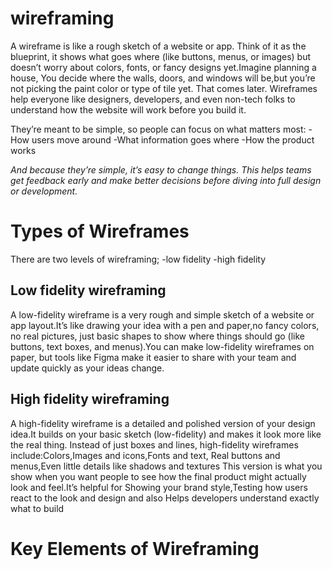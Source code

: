 # wireframing

A wireframe is like a rough sketch of a website or app.
Think of it as the blueprint, it shows what goes where (like buttons, menus, or images) but doesn’t worry about colors, fonts, or fancy designs yet.Imagine planning a house,
You decide where the walls, doors, and windows will be,but you’re not picking the paint color or type of tile yet. That comes later.
Wireframes help everyone like designers, developers, and even non-tech folks to understand how the website will work before you build it.

They’re meant to be simple, so people can focus on what matters most:
 -How users move around
 -What information goes where
 -How the product works

*And because they’re simple, it’s easy to change things. This helps teams get feedback early and make better decisions before diving into full design or development.*

# Types of Wireframes

 There are two levels of wireframing;
 -low fidelity 
 -high fidelity 

 ## Low fidelity wireframing

 A low-fidelity wireframe is a very rough and simple sketch of a website or app layout.It’s like drawing your idea with a pen and paper,no fancy colors, no real pictures, just basic shapes to show where things should go (like buttons, text boxes, and menus).You can make low-fidelity wireframes on paper, but tools like Figma make it easier to share with your team and update quickly as your ideas change.
 

 ## High fidelity wireframing
 A high-fidelity wireframe is a detailed and polished version of your design idea.It builds on your basic sketch (low-fidelity) and makes it look more like the real thing.
Instead of just boxes and lines, high-fidelity wireframes include:Colors,Images and icons,Fonts and text, Real buttons and menus,Even little details like shadows and textures
This version is what you show when you want people to see how the final product might actually look and feel.It’s helpful for Showing your brand style,Testing how users react to the look and design and also Helps developers understand exactly what to build

# Key Elements of Wireframing





 
